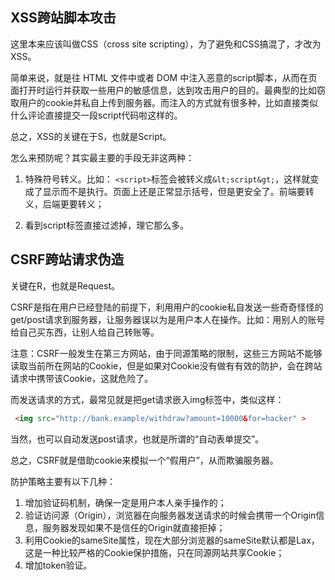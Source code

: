 ## XSS跨站脚本攻击

这里本来应该叫做CSS（cross site scripting），为了避免和CSS搞混了，才改为XSS。

简单来说，就是往 HTML 文件中或者 DOM 中注入恶意的script脚本，从而在页面打开时运行并获取一些用户的敏感信息，达到攻击用户的目的。最典型的比如窃取用户的cookie并私自上传到服务器。而注入的方式就有很多种，比如直接类似什么评论直接提交一段script代码啦这样的。

总之，XSS的关键在于S，也就是Script。

怎么来预防呢？其实最主要的手段无非这两种：

1. 特殊符号转义。比如： `<script>`标签会被转义成`&lt;script&gt;`，这样就变成了显示而不是执行。页面上还是正常显示括号，但是更安全了。前端要转义，后端更要转义；

2. 看到script标签直接过滤掉，理它那么多。


## CSRF跨站请求伪造

关键在R，也就是Request。

CSRF是指在用户已经登陆的前提下，利用用户的cookie私自发送一些奇奇怪怪的get/post请求到服务器，让服务器误以为是用户本人在操作。比如：用别人的账号给自己买东西，让别人给自己转账等。

注意：CSRF一般发生在第三方网站，由于同源策略的限制，这些三方网站不能够读取当前所在网站的Cookie，但是如果对Cookie没有做有有效的防护，会在跨站请求中携带该Cookie，这就危险了。

而发送请求的方式，最常见就是把get请求嵌入img标签中，类似这样：

```html
 <img src="http://bank.example/withdraw?amount=10000&for=hacker" > 
```

当然，也可以自动发送post请求，也就是所谓的“自动表单提交”。

总之，CSRF就是借助cookie来模拟一个“假用户”，从而欺骗服务器。

防护策略主要有以下几种：

1. 增加验证码机制，确保一定是用户本人亲手操作的；
2. 验证访问源（Origin），浏览器在向服务器发送请求的时候会携带一个Origin信息，服务器发现如果不是信任的Origin就直接拒掉；
3. 利用Cookie的sameSite属性，现在大部分浏览器的sameSite默认都是Lax，这是一种比较严格的Cookie保护措施，只在同源网站共享Cookie；
4. 增加token验证。